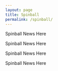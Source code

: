 ```yaml
---
layout: page
title: Spinball
permalink: /spinball/
---
```


Spinball News Here

Spinball News Here

Spinball News Here

Spinball News Here